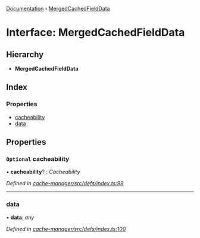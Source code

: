 [Documentation](../README.md) › [MergedCachedFieldData](mergedcachedfielddata.md)

# Interface: MergedCachedFieldData

## Hierarchy

* **MergedCachedFieldData**

## Index

### Properties

* [cacheability](mergedcachedfielddata.md#optional-cacheability)
* [data](mergedcachedfielddata.md#data)

## Properties

### `Optional` cacheability

• **cacheability**? : *Cacheability*

*Defined in [cache-manager/src/defs/index.ts:99](https://github.com/badbatch/graphql-box/blob/870b4903/packages/cache-manager/src/defs/index.ts#L99)*

___

###  data

• **data**: *any*

*Defined in [cache-manager/src/defs/index.ts:100](https://github.com/badbatch/graphql-box/blob/870b4903/packages/cache-manager/src/defs/index.ts#L100)*
